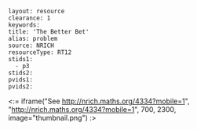 ````
layout: resource
clearance: 1
keywords:
title: 'The Better Bet'
alias: problem
source: NRICH
resourceType: RT12
stids1: 
  - p3
stids2:
pvids1:
pvids2:

````

<:= iframe("See http://nrich.maths.org/4334?mobile=1", "http://nrich.maths.org/4334?mobile=1", 700, 2300, image="thumbnail.png") :>

